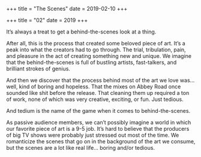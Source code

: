 +++
title = "The Scenes"
date = 2019-02-10
+++

+++
title = "02"
date = 2019
+++

It&#8217;s always a treat to get a behind-the-scenes look at a thing.

After all, this is the process that created some beloved piece of art. It&#8217;s a peak into what the creators had to go through. The trial, tribulation, pain, and pleasure in the act of creating something new and unique. We imagine that the behind-the-scenes is full of bustling artists, fast-talkers, and brilliant strokes of genius.

And then we discover that the process behind most of the art we love was&#8230; well, kind of boring and hopeless. That the mixes on Abbey Road once sounded like shit before the release. That cleaning them up required a ton of work, none of which was very creative, exciting, or fun. Just tedious.

And tedium is the name of the game when it comes to behind-the-scenes. 

As passive audience members, we can&#8217;t possibly imagine a world in which our favorite piece of art is a 9-5 job. It&#8217;s hard to believe that the producers of big TV shows were probably just stressed out most of the time. We romanticize the scenes that go on in the background of the art we consume, but the scenes are a lot like real life&#8230; boring and/or tedious.